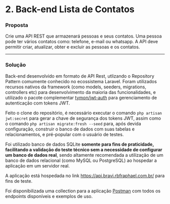 # 2. Back-end Lista de Contatos


### Proposta
Crie uma API REST que armazenará pessoas e seus contatos. Uma pessoa pode ter vários contatos como: telefone, e-mail ou whatsapp. A API deve permitir criar, atualizar, obter e excluir as pessoas e os contatos.

---

### Solução

Back-end desenvolvido em formato de API Rest, utlizando o Repository Pattern comumente conhecido no ecossistema Laravel. Foram utilizados recursos nativos da framework (como models, seeders, migrations, controllers etc) para desenvolvimento da maioria das funcionalidades, e utilizado o pacote complementar [tymon/jwt-auth](https://github.com/tymondesigns/jwt-auth) para gerenciamento de autenticação com tokens JWT.

Feito o clone do repositório, é necessário executar o comando `php artisan jwt:secret` para gerar a chave de segurança dos tokens JWT, assim como o comando `php artisan migrate:fresh --seed` para, após devida configuração, construir o banco de dados com suas tabelas e relacionamentos, e pré-popular com o usuário de testes.

Foi utilizado banco de dados SQLite **somente para fins de praticidade, facilitando a validação do teste técnico sem a necessidade de configurar um banco de dados real**, sendo altamente recomendada a utilização de um banco de dados relacional (como MySQL ou PostgreSQL) ao hospedar a aplicação em um servidor real.

A aplicação está hospedada no link https://api.bravi.rbfraphael.com.br/ para fins de teste.

Foi disponibilizada uma collection para a aplicação [Postman](https://www.postman.com/) com todos os endpoints disponíveis e exemplos de uso.